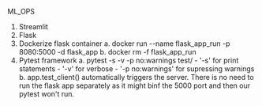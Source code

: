 ML_OPS 
1. Streamlit 
2. Flask
3. Dockerize flask container
    a. docker run --name flask_app_run -p 8080:5000 -d flask_app
    b. docker rm -f flask_app_run
4. Pytest framework 
    a. pytest -s -v -p no:warnings test/
       - '-s' for print statements 
       - '-v' for verbose 
       - '-p no:warnings' for supressing warnings 
    b. app.test_client() automatically triggers the server. There is no need to run the flask app separately as it might binf the 5000 port and then our pytest won't run. 